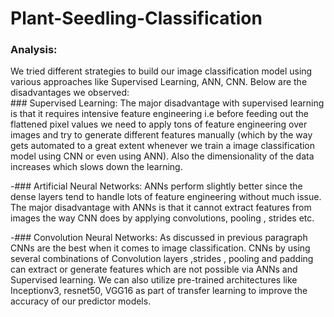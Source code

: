 # Plant-Seedling-Classification
### Analysis:
We tried different  strategies to build our image classification model  using various approaches like Supervised Learning, ANN, CNN. 
Below are the disadvantages we observed:
<br>### Supervised Learning:
The major disadvantage with supervised learning is that it requires intensive feature engineering i.e before feeding out the flattened pixel values we need to apply tons of feature engineering over images and try to generate different features manually (which by the way gets automated to a great extent whenever we train a image classification model using CNN or even using ANN).
Also the dimensionality of the data increases which slows down the learning.

-### Artificial Neural Networks:
ANNs perform slightly better since the dense layers tend to handle lots of feature engineering without much issue. The major disadvantage with ANNs is that it cannot extract features from images the way CNN does by applying convolutions, pooling , strides etc.

-### Convolution Neural Networks:
As discussed in previous paragraph CNNs are the best when it comes to image classification. CNNs by using several combinations of Convolution layers ,strides , pooling and padding can extract or generate features which are not possible via ANNs and Supervised learning. We can also utilize pre-trained architectures like Inceptionv3, resnet50, VGG16 as part of transfer learning to improve the accuracy of our predictor models.
